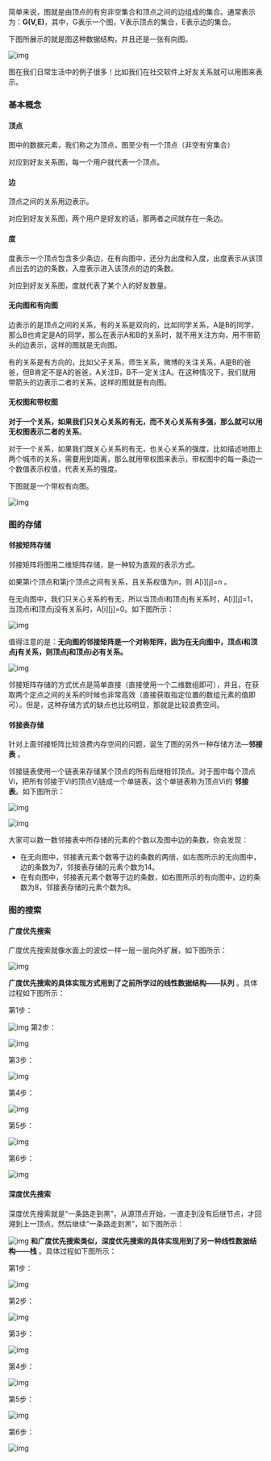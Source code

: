 简单来说，图就是由顶点的有穷非空集合和顶点之间的边组成的集合。通常表示为：**G(V,E)**，其中，G表示一个图，V表示顶点的集合，E表示边的集合。

下图所展示的就是图这种数据结构，并且还是一张有向图。

![img](https://notes-img2022.oss-cn-shenzhen.aliyuncs.com/img/1665903230860-dc7307d2-d054-42d4-8beb-e38efd5d14e2-1666940511367-3.png)

图在我们日常生活中的例子很多！比如我们在社交软件上好友关系就可以用图来表示。

### 基本概念

#### 顶点

图中的数据元素，我们称之为顶点，图至少有一个顶点（非空有穷集合）

对应到好友关系图，每一个用户就代表一个顶点。

#### 边

顶点之间的关系用边表示。

对应到好友关系图，两个用户是好友的话，那两者之间就存在一条边。

#### 度

度表示一个顶点包含多少条边，在有向图中，还分为出度和入度，出度表示从该顶点出去的边的条数，入度表示进入该顶点的边的条数。

对应到好友关系图，度就代表了某个人的好友数量。

#### 无向图和有向图

边表示的是顶点之间的关系，有的关系是双向的，比如同学关系，A是B的同学，那么B也肯定是A的同学，那么在表示A和B的关系时，就不用关注方向，用不带箭头的边表示，这样的图就是无向图。

有的关系是有方向的，比如父子关系，师生关系，微博的关注关系，A是B的爸爸，但B肯定不是A的爸爸，A关注B，B不一定关注A。在这种情况下，我们就用带箭头的边表示二者的关系，这样的图就是有向图。

#### 无权图和带权图


**对于一个关系，如果我们只关心关系的有无，而不关心关系有多强，那么就可以用无权图表示二者的关系**。

对于一个关系，如果我们既关心关系的有无，也关心关系的强度，比如描述地图上两个城市的关系，需要用到距离，那么就用带权图来表示，带权图中的每一条边一个数值表示权值，代表关系的强度。

下图就是一个带权有向图。

![img](https://notes-img2022.oss-cn-shenzhen.aliyuncs.com/img/1665902934354-41ecf5ba-9321-454d-afc7-d9d5276c533c-1666940511366-1.png)



### 图的存储

#### 邻接矩阵存储

邻接矩阵将图用二维矩阵存储，是一种较为直观的表示方式。

如果第i个顶点和第j个顶点之间有关系，且关系权值为n，则 A[i][j]=n 。

在无向图中，我们只关心关系的有无，所以当顶点i和顶点j有关系时，A[i][j]=1，当顶点i和顶点j没有关系时，A[i][j]=0。如下图所示：

![img](https://notes-img2022.oss-cn-shenzhen.aliyuncs.com/img/1665903395880-2be1a05f-03cb-48c0-b652-d53c09792c2c-1666940511367-5.png)



值得注意的是：**无向图的邻接矩阵是一个对称矩阵，因为在无向图中，顶点i和顶点j有关系，则顶点j和顶点i必有关系。**

![img](https://notes-img2022.oss-cn-shenzhen.aliyuncs.com/img/1665903568044-8f767e8a-4e2f-4011-9dee-0bfd9f487ba8-1666940511367-7.png)

邻接矩阵存储的方式优点是简单直接（直接使用一个二维数组即可），并且，在获取两个定点之间的关系的时候也非常高效（直接获取指定位置的数组元素的值即可）。但是，这种存储方式的缺点也比较明显，那就是比较浪费空间。

#### 邻接表存储

针对上面邻接矩阵比较浪费内存空间的问题，诞生了图的另外一种存储方法—**邻接表** 。

邻接链表使用一个链表来存储某个顶点的所有后继相邻顶点。对于图中每个顶点Vi，把所有邻接于Vi的顶点Vj链成一个单链表，这个单链表称为顶点Vi的 **邻接表**。如下图所示：

![img](https://notes-img2022.oss-cn-shenzhen.aliyuncs.com/img/1665903463660-d4afc69f-c062-492c-a55a-ecae2b87f9ba.png)

![img](https://notes-img2022.oss-cn-shenzhen.aliyuncs.com/img/1665903595329-fc990234-bbb5-4dc7-b909-84829f318afc-1666940511367-9.png)



大家可以数一数邻接表中所存储的元素的个数以及图中边的条数，你会发现：

- 在无向图中，邻接表元素个数等于边的条数的两倍，如左图所示的无向图中，边的条数为7，邻接表存储的元素个数为14。
- 在有向图中，邻接表元素个数等于边的条数，如右图所示的有向图中，边的条数为8，邻接表存储的元素个数为8。



### 图的搜索

#### 广度优先搜索

广度优先搜索就像水面上的波纹一样一层一层向外扩展，如下图所示：

![img](https://notes-img2022.oss-cn-shenzhen.aliyuncs.com/img/1665903375475-72d0e311-0736-4cf6-ae54-0cd870e37a1b-1666940511367-12.png)

**广度优先搜索的具体实现方式用到了之前所学过的线性数据结构——队列** 。具体过程如下图所示：

第1步：

![img](https://notes-img2022.oss-cn-shenzhen.aliyuncs.com/img/1665903456351-abf3d0f3-65da-41dc-94bc-9008af076031-1666940511367-16.png)
 第2步：

![img](https://notes-img2022.oss-cn-shenzhen.aliyuncs.com/img/1665903656599-18bca2df-67cc-427a-9c02-018c6f97a454-1666940511367-14.png)

第3步：

![img](https://notes-img2022.oss-cn-shenzhen.aliyuncs.com/img/1665903604354-8c48d25d-cdca-400d-a6c8-93b95cc1e3d2-1666940511367-18.png)

第4步：

![img](https://notes-img2022.oss-cn-shenzhen.aliyuncs.com/img/1665903689657-f5d445e8-1e45-48d8-87e4-ba74c91cb0cd-1666940511367-20.png)

第5步：

![img](https://notes-img2022.oss-cn-shenzhen.aliyuncs.com/img/1665903740251-193a709e-6322-4771-abe5-dea38ca117e0-1666940511367-22.png)

第6步：

![img](https://notes-img2022.oss-cn-shenzhen.aliyuncs.com/img/1665903851188-62ea6161-3746-4ceb-a149-6d90d93491b3-1666940511367-26.png)


#### 深度优先搜索

深度优先搜索就是“一条路走到黑”，从源顶点开始，一直走到没有后继节点，才回溯到上一顶点，然后继续“一条路走到黑”，如下图所示：

![img](https://notes-img2022.oss-cn-shenzhen.aliyuncs.com/img/1665903837159-3b93782b-16a0-4b6e-bb30-ae3991958331-1666940511367-24.png)
 **和广度优先搜索类似，深度优先搜索的具体实现用到了另一种线性数据结构——栈** 。具体过程如下图所示：

第1步：

![img](https://notes-img2022.oss-cn-shenzhen.aliyuncs.com/img/1665903668520-05962fcf-cf4f-438c-be5e-6d8496a35b30-1666940511367-28.png)

第2步：

![img](https://notes-img2022.oss-cn-shenzhen.aliyuncs.com/img/1665903860480-f11699c4-471f-43fe-a283-97b1059a0d4a-1666940511367-30.png)

第3步：

![img](https://notes-img2022.oss-cn-shenzhen.aliyuncs.com/img/1665903879114-6b9bff0f-5887-4c8f-b6c2-613627980c3b-1666940511367-32.png)

第4步：

![img](https://notes-img2022.oss-cn-shenzhen.aliyuncs.com/img/1665903877402-a7a12bc9-fc72-4d78-95a3-4b8d888153a1-1666940511367-34.png)

第5步：

![img](https://notes-img2022.oss-cn-shenzhen.aliyuncs.com/img/1665903883201-e69d828a-82ed-44a5-bc75-b212336453e1-1666940511367-36.png)

第6步：

![img](https://notes-img2022.oss-cn-shenzhen.aliyuncs.com/img/1665903666430-b315be10-7a96-407c-a09b-d8f19afbb119-1666940511367-38.png)